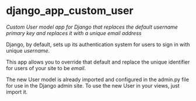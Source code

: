 # django_app_custom_user
_Custom User model app for Django that replaces the default username primary key and replaces it with a unique email address_

Django, by default, sets up its authentication system for users to sign in with unique _username_.

This app allows you to override that default and replace the unique identifier for users of your site to be _email_.

The new User model is already imported and configured in the admin.py file for use in the Django admin site. To use the new User in your views, just import it.
